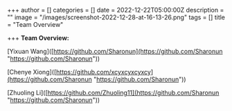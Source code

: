 +++
author = []
categories = []
date = 2022-12-22T05:00:00Z
description = ""
image = "/images/screenshot-2022-12-28-at-16-13-26.png"
tags = []
title = "Team Overview"

+++
**Team Overview:**

\[Yixuan Wang\]([https://github.com/Sharonun](https://github.com/Sharonun "https://github.com/Sharonun"))

\[Chenye Xiong\]([https://github.com/xcyxcyxcyxcy](https://github.com/Sharonun "https://github.com/Sharonun"))

\[Zhuoling Li\]([https://github.com/Zhuoling11](https://github.com/Sharonun "https://github.com/Sharonun"))